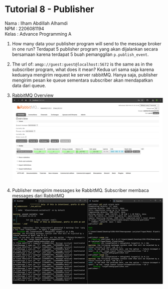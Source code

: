 # Tutorial 8 - Publisher

Nama : Ilham Abdillah Alhamdi <br>
NPM : 2206081194 <br>
Kelas : Advance Programming A <br>

1. How many data your publisher program will send to the message broker in one run?
   Terdapat 5 publisher program yang akan dijalankan secara bersamaan karena terdapat 5 buah pemanggilan `p.publish_event`.

2. The url of: `amqp://guest:guest@localhost:5672` is the same as in the subscriber
program, what does it mean?
    Kedua url sama saja karena keduanya mengirim request ke server rabbitMQ. Hanya saja, publisher mengirim pesan ke queue sementara subscriber akan mendapatkan data dari queue.

3. RabbitMQ Overview
    ![Rabbit MQ's Overview](./assets/images/rabbitmq-overview.png)

4. Publisher mengirim messages ke RabbitMQ. Subscriber membaca messages dari RabbitMQ
    ![Publishing & Reading message](./assets/images/rabbitmq-console-running.png)